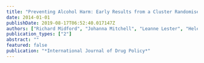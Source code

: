 ```yaml
---
title: "Preventing Alcohol Harm: Early Results from a Cluster Randomised, Controlled Trial in Victoria, Australia of Comprehensive Harm Minimisation School Drug Education"
date: 2014-01-01
publishDate: 2019-08-17T06:52:40.017147Z
authors: ["Richard Midford", "Johanna Mitchell", "Leanne Lester", "Helen Cahill", "David Foxcroft", "Robyn Ramsden", "Lynne Venning", "Michelle Pose"]
publication_types: ["2"]
abstract: ""
featured: false
publication: "*International Journal of Drug Policy*"
---
```


